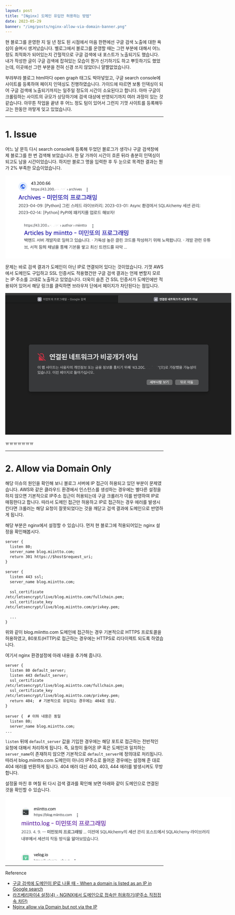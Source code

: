 ```yaml
---
layout: post
title: "[Nginx] 도메인 유입만 허용하는 방법"
date: 2023-05-29
banner: "/img/posts/nginx-allow-via-domain-banner.png"
---
```


현 블로그를 운영한 지 일 년 정도 된 시점에서 마음 한편에선 구글 검색 노출에 대한 욕심이 슬며시 생겨났습니다.
벨로그에서 블로그를 운영할 때는 그런 부분에 대해서 어느 정도 최적화가 되어있는지 간헐적으로 구글 검색에 내 포스트가 노출되기도 했습니다.
내가 작성한 글이 구글 검색에 잡혀있는 모습이 뭔가 신기하기도 하고 뿌듯하기도 했었는데,
이곳에선 그런 부분을 전혀 신경 쓰지 않았더니 얄짤없었습니다.

부랴부랴 블로그 html마다 open graph 태그도 박아넣었고, 구글 search console에 사이트를 등록하여 페이지 인덱싱도 진행하였습니다.
가이드에 따르면 보통 인덱싱이 되어 구글 검색에 노출되기까지는 일주일 정도의 시간이 소요된다고 합니다.
아마 구글이 크롤링하는 사이트의 규모가 상당하기에 검색 대상에 반영되기까지 여러 과정이 있는 것 같습니다.
아무튼 작업을 끝낸 후 어느 정도 텀이 있어서 그런지 기껏 사이트를 등록해두고는 한동안 까맣게 잊고 있었습니다.

---

# 1. Issue

어느 날 문득 다시 search console에 등록해 두었던 블로그가 생각나 구글 검색창에 제 블로그를 한 번 검색해 보았습니다.
한 달 가까이 시간이 흐른 뒤라 충분히 인덱싱이되고도 남을 시간이었습니다.
하지만 블로그 명을 입력한 후 두 눈으로 목격한 결과는 뭔가 2% 부족한 모습이었습니다.

<img src="/img/posts/nginx-allow-via-domain-search-result.png" style="max-width:720px"/>

문제는 바로 검색 결과가 도메인이 아닌 IP로 연결되어 있다는 것이었습니다.
기껏 AWS에서 도메인도 구입하고 SSL 인증서도 적용했건만 구글 검색 결과는 언제 변할지 모르는 IP 주소를 고대로 노출하고 있었습니다.
더욱이 슬픈 건 SSL 인증서가 도메인에만 적용되어 있어서 해당 링크를 클릭하면 브라우저 단에서 페이지가 차단된다는 점입니다.

<img src="/img/posts/nginx-allow-via-domain-denied-page.png" style="max-width:720px"/>

ㅠㅠㅠㅠㅠㅠㅠ

---

# 2. Allow via Domain Only

해당 이슈의 원인을 확인해 보니 블로그 서버에 IP 접근이 허용되고 있던 부분이 문제였습니다.
AWS와 같은 클라우드 환경에서 인스턴스를 생성하는 경우에는 별다른 설정을 하지 않으면 기본적으로 IP주소 접근이 허용되는데 구글 크롤러가 이를 반영하여 IP로 매핑한다고 합니다.
따라서 도메인 접근만 허용하고 IP로 접근하는 경우 에러를 발생시킨다면 크롤러는 해당 요청이 잘못되었다는 것을 깨닫고 검색 결과에 도메인으로 반영하게 됩니다.

해당 부분은 nginx에서 설정할 수 있습니다.
먼저 현 블로그에 적용되어있는 nginx 설정을 확인해봅시다.

```shell
server {
  listen 80;
  server_name blog.miintto.com;
  return 301 https://$host$request_uri;
}

server {
  listen 443 ssl;
  server_name blog.miintto.com;

  ssl_certificate /etc/letsencrypt/live/blog.miintto.com/fullchain.pem;
  ssl_certificate_key /etc/letsencrypt/live/blog.miintto.com/privkey.pem;

  ...
}
```

위와 같이 blog.miintto.com 도메인에 접근하는 경우 기본적으로 HTTPS 프로토콜을 허용하였고, 80포트(HTTP)로 접근하는 경우에는 HTTPS로 리다이렉트 되도록 하였습니다.

여기서 nginx 환경설정에 아래 내용을 추가해 줍니다.

```shell
server {
  listen 80 default_server;
  listen 443 default_server;
  ssl_certificate /etc/letsencrypt/live/blog.miintto.com/fullchain.pem;
  ssl_certificate_key /etc/letsencrypt/live/blog.miintto.com/privkey.pem;
  return 404;  # 기본적으로 유입되는 경우에는 404로 응답.
}

server {  # 이하 내용은 동일
  listen 80;
  server_name blog.miintto.com;
...
```

`listen` 뒤에 `default_server` 값을 기입한 경우에는 해당 포트로 접근하는 전반적인 요청에 대해서 처리하게 됩니다.
즉, 요청이 들어온 IP 혹은 도메인과 일치하는 `server_name`이 존재하지 않으면 기본적으로 `default_server`에 정의대로 처리됩니다.
따라서 blog.miintto.com 도메인이 아니라 IP주소로 들어온 경우에는 설정해 준 대로 404 에러를 반환하게 됩니다.
404 에러 대신 400, 403, 444 에러를 발생시켜도 무방합니다.

설정울 마친 후 며칠 뒤 다시 검색 결과를 확인해 보면 아래와 같이 도메인으로 연결된 것을 확인할 수 있습니다.

<img src="/img/posts/nginx-allow-via-domain-improved-search-result.png" style="max-width:720px"/>

---

Reference

- [구글 검색에 도메인이 IP로 나올 때 - When a domain is listed as an IP in Google search](https://www.youtube.com/watch?v=jrpw7YUEHiU)
- [라즈베리파이4 설정(4) - NGINX에서 도메인으로 접속만 허용하기(IP주소 직접접속 차단)](https://www.codesarang.com/8)
- [Nginx allow via Domain but not via the IP](https://stackoverflow.com/questions/61800208/nginx-allow-via-domain-but-not-via-the-ip)
